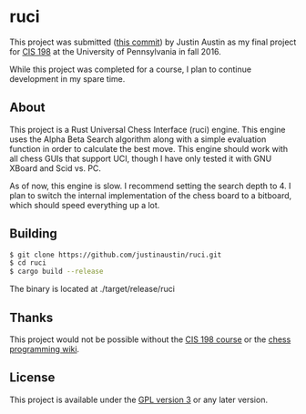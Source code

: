 # ruci
This project was submitted ([this commit](https://github.com/justinaustin/ruci/commit/87b171d927f6cbfca6529b632982f504f98d5edc)) by Justin Austin as my final project for [CIS 198](//cis198-2016f.github.io) at the University of Pennsylvania in fall 2016.

While this project was completed for a course, I plan to continue development in my spare time. 

## About
This project is a Rust Universal Chess Interface (ruci) engine. This engine uses the Alpha Beta Search algorithm along with a simple evaluation function in order to calculate the best move. This engine should work with all chess GUIs that support UCI, though I have only tested it with GNU XBoard and Scid vs. PC. 

As of now, this engine is slow. I recommend setting the search depth to 4. I plan to switch the internal implementation of the chess board to a bitboard, which should speed everything up a lot.

## Building
```sh
$ git clone https://github.com/justinaustin/ruci.git
$ cd ruci
$ cargo build --release
```
The binary is located at ./target/release/ruci

## Thanks
This project would not be possible without the [CIS 198 course](//cis198-2016f.github.io) or the [chess programming wiki](//chessprogramming.wikispaces.com). 

## License
This project is available under the [GPL version 3](//github.com/justinaustin/ruci/blob/master/LICENSE) or any later version.
